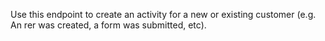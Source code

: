 Use this endpoint to create an activity for a new or existing customer (e.g. An rer was created, a form was submitted, etc).
